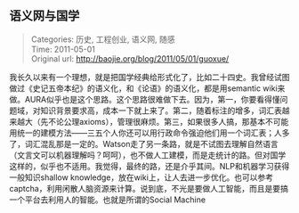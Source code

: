 语义网与国学
---
    
> Categories: 历史, 工程创业, 语义网, 随感  
> Time: 2011-05-01  
> Original url: <http://baojie.org/blog/2011/05/01/guoxue/>
    
我长久以来有一个理想，就是把国学经典给形式化了，比如二十四史。我曾经试图做过《史记五帝本纪》的语义化，和《论语》的语义化，都是用semantic wiki来做。AURA似乎也是这个思路。这个思路很难做下去。因为，第一，你要看得懂问题域，对知识背景要求高，成本一下就上来了。第二，随着标注的增多，词汇表越来越大（先不论公理axioms），管理很麻烦。第三，如果很多人搞，那基本不可能用统一的建模方法——三五个人你还可以用行政命令强迫他们用一个词汇表；人多了，词汇混乱那是一定的。Watson走了另一条路，就是不试图去理解自然语言（文言文可以机器理解吗？呵呵），也不做人工建模，而是走统计的路。但对国学这样的，似乎也不适用。我觉得，最终的路，还是介乎其间。NLP和机器学习获得一般知识shallow knowledge，放在wiki上，让人去进一步优化。也可以参考captcha，利用闲散人脑资源来计算。说到底，不光是要做人工智能，而且是要搞一个平台去利用人的智能。也就是所谓的Social Machine     
    